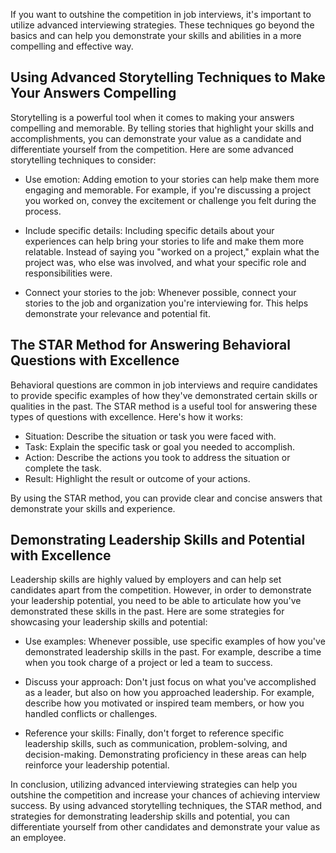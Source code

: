 
If you want to outshine the competition in job interviews, it's important to utilize advanced interviewing strategies. These techniques go beyond the basics and can help you demonstrate your skills and abilities in a more compelling and effective way.

Using Advanced Storytelling Techniques to Make Your Answers Compelling
----------------------------------------------------------------------

Storytelling is a powerful tool when it comes to making your answers compelling and memorable. By telling stories that highlight your skills and accomplishments, you can demonstrate your value as a candidate and differentiate yourself from the competition. Here are some advanced storytelling techniques to consider:

* Use emotion: Adding emotion to your stories can help make them more engaging and memorable. For example, if you're discussing a project you worked on, convey the excitement or challenge you felt during the process.

* Include specific details: Including specific details about your experiences can help bring your stories to life and make them more relatable. Instead of saying you "worked on a project," explain what the project was, who else was involved, and what your specific role and responsibilities were.

* Connect your stories to the job: Whenever possible, connect your stories to the job and organization you're interviewing for. This helps demonstrate your relevance and potential fit.

The STAR Method for Answering Behavioral Questions with Excellence
------------------------------------------------------------------

Behavioral questions are common in job interviews and require candidates to provide specific examples of how they've demonstrated certain skills or qualities in the past. The STAR method is a useful tool for answering these types of questions with excellence. Here's how it works:

* Situation: Describe the situation or task you were faced with.
* Task: Explain the specific task or goal you needed to accomplish.
* Action: Describe the actions you took to address the situation or complete the task.
* Result: Highlight the result or outcome of your actions.

By using the STAR method, you can provide clear and concise answers that demonstrate your skills and experience.

Demonstrating Leadership Skills and Potential with Excellence
-------------------------------------------------------------

Leadership skills are highly valued by employers and can help set candidates apart from the competition. However, in order to demonstrate your leadership potential, you need to be able to articulate how you've demonstrated these skills in the past. Here are some strategies for showcasing your leadership skills and potential:

* Use examples: Whenever possible, use specific examples of how you've demonstrated leadership skills in the past. For example, describe a time when you took charge of a project or led a team to success.

* Discuss your approach: Don't just focus on what you've accomplished as a leader, but also on how you approached leadership. For example, describe how you motivated or inspired team members, or how you handled conflicts or challenges.

* Reference your skills: Finally, don't forget to reference specific leadership skills, such as communication, problem-solving, and decision-making. Demonstrating proficiency in these areas can help reinforce your leadership potential.

In conclusion, utilizing advanced interviewing strategies can help you outshine the competition and increase your chances of achieving interview success. By using advanced storytelling techniques, the STAR method, and strategies for demonstrating leadership skills and potential, you can differentiate yourself from other candidates and demonstrate your value as an employee.

